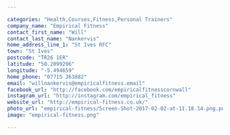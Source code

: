 ```yaml
---

categories: "Health,Courses,Fitness,Personal Trainers"
company_name: "Empirical Fitness"
contact_first_name: "Will"
contact_last_name: "Nankervis"
home_address_line_1: "St Ives RFC"
town: "St Ives"
postcode: "TR26 1ER"
latitude: "50.2099296"
longitude: "-5.494659"
home_phone: "07715 363882"
email: "willnankervis@empiricalfitness.email"
facebook_url: "http://facebook.com/empiricalfitnesscornwall"
instagram_url: "http://instagram.com/empirical_fitness"
website_url: "http://empirical-fitness.co.uk/"
photo_url: "empirical-fitness/Screen-Shot-2017-02-02-at-11.18.14.png.png"
image: "empirical-fitness.png"

---
```

